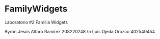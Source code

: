 # FamilyWidgets
Laboratorio #2 Familia Widgets

Byron Jesús Alfaro Ramírez 208220248 \n
Luis Ojeda Orozco 402540454
